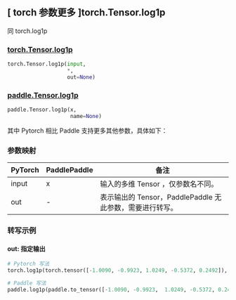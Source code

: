 ## [ torch 参数更多 ]torch.Tensor.log1p

同 torch.log1p

### [torch.Tensor.log1p](https://pytorch.org/docs/stable/generated/torch.log1p.html)

```python
torch.Tensor.log1p(input, 
                   *, 
                   out=None)
```

### [paddle.Tensor.log1p](https://www.paddlepaddle.org.cn/documentation/docs/zh/api/paddle/log1p_cn.html#log1p)

```python
paddle.Tensor.log1p(x, 
                    name=None)
```

其中 Pytorch 相比 Paddle 支持更多其他参数，具体如下：

### 参数映射

| PyTorch | PaddlePaddle | 备注                                                     |
| ------- | ------------ | -------------------------------------------------------- |
| input   | x            | 输入的多维 Tensor ，仅参数名不同。                       |
| out     | -            | 表示输出的 Tensor，PaddlePaddle 无此参数，需要进行转写。 |


### 转写示例

#### out: 指定输出

```python
# Pytorch 写法
torch.log1p(torch.tensor([-1.0090, -0.9923, 1.0249, -0.5372, 0.2492]), out = y)

# Paddle 写法
paddle.log1p(paddle.to_tensor([-1.0090, -0.9923,  1.0249, -0.5372, 0.2492]))
```
